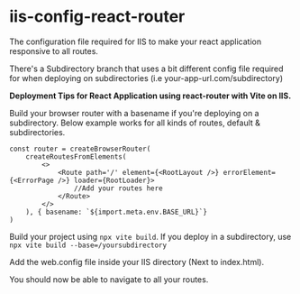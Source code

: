 # iis-config-react-router
The configuration file required for IIS to make your react application responsive to all routes.

There's a Subdirectory branch that uses a bit different config file required for when deploying on subdirectories  (i.e your-app-url.com/subdirectory)

**Deployment Tips for React Application using react-router with Vite on IIS.**

Build your browser router with a basename if you're deploying on a subdirectory. 
Below example works for all kinds of routes, default & subdirectories.

```
const router = createBrowserRouter(
    createRoutesFromElements(
        <>
            <Route path='/' element={<RootLayout />} errorElement={<ErrorPage />} loader={RootLoader}>
                //Add your routes here
            </Route>
        </>
    ), { basename: `${import.meta.env.BASE_URL}`}
)
```

Build your project using `npx vite build`. 
If you deploy in a subdirectory, use `npx vite build --base=/yoursubdirectory`

Add the web.config file inside your IIS directory (Next to index.html). 

You should now be able to navigate to all your routes.
